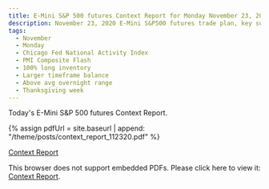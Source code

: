 ```yaml
---
title: E-Mini S&P 500 futures Context Report for Monday November 23, 2020
description: November 23, 2020 E-Mini S&P500 futures trade plan, key support and resistance zones, and volatility analysis.
tags:
  - November
  - Monday
  - Chicago Fed National Activity Index 
  - PMI Composite Flash 
  - 100% long inventory
  - Larger timeframe balance
  - Above avg overnight range
  - Thanksgiving week
---
```


Today's E-Mini S&P 500 futures Context Report.

{% assign pdfUrl = site.baseurl | append: "/theme/posts/context_report_112320.pdf" %}

<a href="{{pdfUrl}}">Context Report</a>

<object data="{{pdfUrl}}" type="application/pdf" width="700px" height="700px">
    <p>This browser does not support embedded PDFs. Please click here to view it: <a href="{{pdfUrl}}">Context Report</a>.</p>
</object>

